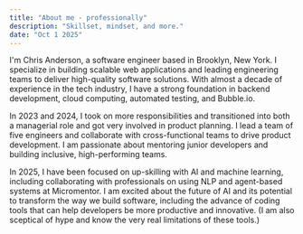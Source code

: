 ```yaml
---
title: "About me - professionally"
description: "Skillset, mindset, and more."
date: "Oct 1 2025"
---
```


I'm Chris Anderson, a software engineer based in Brooklyn, New York. I specialize in building scalable web applications and leading engineering teams to deliver high-quality software solutions. With almost a decade of experience in the tech industry, I have a strong foundation in backend development, cloud computing, automated testing, and Bubble.io.

In 2023 and 2024, I took on more responsibilities and transitioned into both a managerial role and got very involved in product planning. I lead a team of five engineers and collaborate with cross-functional teams to drive product development. I am passionate about mentoring junior developers and building inclusive, high-performing teams.

In 2025, I have been focused on up-skilling with AI and machine learning, including collaborating with professionals on using NLP and agent-based systems at Micromentor. I am excited about the future of AI and its potential to transform the way we build software, including the advance of coding tools that can help developers be more productive and innovative. (I am also sceptical of hype and know the very real limitations of these tools.)
